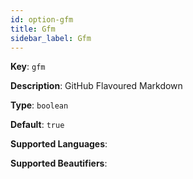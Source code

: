 ```yaml
---
id: option-gfm
title: Gfm
sidebar_label: Gfm
---
```

**Key**: `gfm`

**Description**: GitHub Flavoured Markdown

**Type**: `boolean`

**Default**: `true`

**Supported Languages**: 

**Supported Beautifiers**: 
